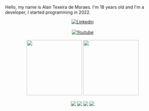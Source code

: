 Hello, my name is Alan Texeira de Moraes. I'm 18 years old and I'm a developer, I started programming in 2022.
<br>
<div  align="center">
 <a  href="https://www.linkedin.com/in/alan-teixeira-de-moraes-190aa0230/"><img align="center" alt="Linkedin" title="Linkedin" src="https://img.shields.io/badge/linkedin-%230077B5.svg?style=for-the-badge&logo=linkedin&logoColor=white"/></a>
 <br>
 <br>
 <a  href="https://www.instagram.com/alnn_moraes7/"><img align="center" alt="Youtube" title="Instagram" src="https://img.shields.io/badge/instagram-%23E4405F.svg?style=for-the-badge&logo=Instagram&logoColor=white"/></a>
<br />
<br />
<img align="center" height="180em"  src="https://github-readme-stats.vercel.app/api?username=AlanTXM&show_icons=true&theme=radical" />
<img align="center" height="180em"   src="https://github-readme-stats.vercel.app/api/top-langs/?username=AlanTXM&layout=compact&langs_count=7&theme=radical"/>
<br />
<br />
<img align="center" src="https://img.shields.io/badge/node.js-6DA55F?style=for-the-badge&logo=node.js&logoColor=white" />
<img align="center" src="https://img.shields.io/badge/Flutter-02569B?style=for-the-badge&logo=flutter&logoColor=white" />
<img align="center" src="https://img.shields.io/badge/github-082032?style=for-the-badge&logo=github&logoColor=white" />
<img align="center" src="https://img.shields.io/badge/TypeScript-1c4c96?style=for-the-badge&logo=TypeScript&logoColor=white" />
<br>
</div>
